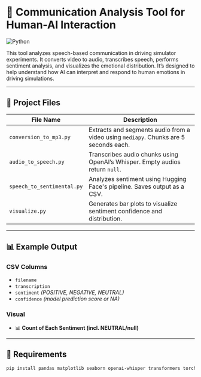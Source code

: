 # 🎥 Communication Analysis Tool for Human-AI Interaction

![Python](https://img.shields.io/badge/Python-3.8%2B-blue)


This tool analyzes speech-based communication in driving simulator experiments. It converts video to audio, transcribes speech, performs sentiment analysis, and visualizes the emotional distribution. It’s designed to help understand how AI can interpret and respond to human emotions in driving simulations.

---

## 📁 Project Files

| File Name                  | Description |
|---------------------------|-------------|
| `conversion_to_mp3.py`    | Extracts and segments audio from a video using `mediapy`. Chunks are 5 seconds each. |
| `audio_to_speech.py`      | Transcribes audio chunks using OpenAI’s Whisper. Empty audios return `null`. |
| `speech_to_sentimental.py`| Analyzes sentiment using Hugging Face's pipeline. Saves output as a CSV. |
| `visualize.py`            | Generates bar plots to visualize sentiment confidence and distribution. |

---

## 📊 Example Output

### CSV Columns
- `filename`
- `transcription`
- `sentiment` *(POSITIVE, NEGATIVE, NEUTRAL)*
- `confidence` *(model prediction score or NA)*

### Visual
- 📊 **Count of Each Sentiment (incl. NEUTRAL/null)**

---

## 🔧 Requirements

```bash
pip install pandas matplotlib seaborn openai-whisper transformers torchaudio mediapy opencv-python
